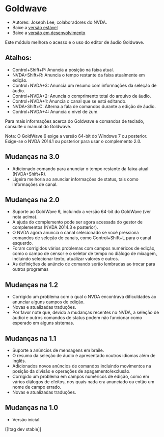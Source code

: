 # Goldwave #

* Autores: Joseph Lee, colaboradores do NVDA.
* Baixe a [versão estável][1]
* Baixe a [versão em desenvolvimento][2]

Este módulo melhora o acesso e o uso do editor de áudio Goldwave.

## Atalhos: ##

* Control+Shift+P: Anuncia a posição na faixa atual.
* NVDA+Shift+R: Anuncia o tempo restante da faixa atualmente em edição.
* Control+NVDA+3: Anuncia um resumo com informações da seleção de áudio.
* Control+NVDA+2: Anuncia o comprimento total do arquivo de áudio.
* Control+NVDA+1: Anuncia o canal que se está editando.
* NVDA+Shift+C: Alterna a fala de comandos durante a edição de áudio.
* Control+NVDA+4: Anuncia o nível de zum.

Para mais informações acerca do Goldwave e comandos de teclado, consulte o
manual do Goldwave.

Nota: O GoldWave 6 exige a versão 64-bit do Windows 7 ou posterior. Exige-se
o NVDA 2014.1 ou posterior para usar o complemento 2.0.

## Mudanças na 3.0

* Adicionado comando para anunciar o tempo restante da faixa atual
  (NVDA+Shift+R).
* Ligeira melhoria ao anunciar informações de status, tais como informações
  de canal.

## Mudanças na 2.0

* Suporte ao GoldWave 6, incluindo a versão 64-bit do GoldWave (ver nota
  acima).
* A ajuda do complemento pode ser agora acessada do gestor de complementos
  (NVDA 2014.3 e posterior).
* O NVDA agora anuncia o canal selecionado se você pressiona comandos de
  seleção de canais, como Control+Shift+L para o canal esquerdo.
* Foram corrigidos vários problemas com campos numéricos de edição, como o
  campo de censor e o seletor de tempo no diálogo de mixagem, incluindo
  selecionar texto, atualizar valores e outros.
* As definições de anúncio de comando serão lembradas ao trocar para outros
  programas

## Mudanças na 1.2

* Corrigido um problema com o qual o NVDA encontrava dificuldades ao
  anunciar alguns campos de edição.
* Novas e atualizadas traduções.
* Por favor note que, devido a mudanças recentes no NVDA, a seleção de
  áudioi e outros comandos de status podem não funcionar como esperado em
  alguns sistemas.

## Mudanças na 1.1

* Suporte a anúncios de mensagens em braile.
* O resumo da seleção de áudio é apresentado noutros idiomas além de Inglês.
* Adicionados novos anúncios de comandos incluindo movimentos na posição da
  divisão e operações de apagamento/exclusão.
* Corrigido um problema em campos numéricos de edição, como em vários
  diálogos de efeitos, nos quais nada era anunciado ou então um nome de
  campo errado.
* Novas e atualizadas traduções.

## Mudanças na 1.0

* Versão inicial.

[[!tag dev stable]]

[1]: http://addons.nvda-project.org/files/get.php?file=gwv

[2]: http://addons.nvda-project.org/files/get.php?file=gwv-dev
